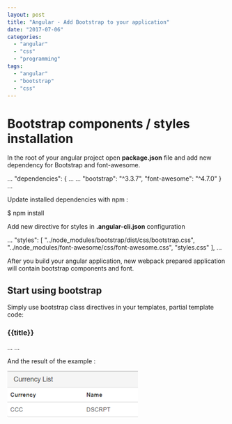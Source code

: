```yaml
---
layout: post
title: "Angular - Add Bootstrap to your application"
date: "2017-07-06"
categories: 
  - "angular"
  - "css"
  - "programming"
tags: 
  - "angular"
  - "bootstrap"
  - "css"
---
```


# Bootstrap components / styles installation

In the root of your angular project open **package.json** file and add new dependency for Bootstrap and font-awesome.

...
"dependencies": {
    ...
    ...
    "bootstrap": "^3.3.7",
    "font-awesome": "^4.7.0"
}
...

Update installed dependencies with npm :

$ npm install

Add new directive for styles in **.angular-cli.json** configuration

...
      "styles": \[
        "../node\_modules/bootstrap/dist/css/bootstrap.css",
        "../node\_modules/font-awesome/css/font-awesome.css",
        "styles.css"
      \],
...

After you build your angular application, new webpack prepared application will contain bootstrap components and font.

## Start using bootstrap

Simply use bootstrap class directives in your templates, partial template code:

<div class='panel panel-default'>
  <div class='panel-heading'>
    <h3 class='panel-title'>
      {{title}}
    </h3>
  </div>
...
...

And the result of the example :

[![](/assets/images/2017-07-06-08_36_38-AngularMyApp-300x109.png)](http://bisaga.com/blog/wp-content/uploads/2017/07/2017-07-06-08_36_38-AngularMyApp.png)
